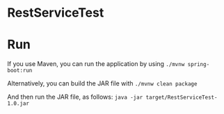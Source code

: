# RestServiceTest

# Run
If you use Maven, you can run the application by using 
`./mvnw spring-boot:run`

Alternatively, you can build the JAR file with 
`./mvnw clean package`

And then run the JAR file, as follows:
`java -jar target/RestServiceTest-1.0.jar`
